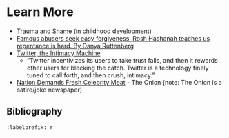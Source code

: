 # Learn More
- [Trauma and Shame](https://www.oohctoolbox.org.au/trauma-and-shame) (in childhood development)
- [Famous abusers seek easy forgiveness. Rosh Hashanah teaches us repentance is hard. By Danya Ruttenberg](https://www.washingtonpost.com/outlook/famous-abusers-seek-easy-forgiveness-rosh-hashanah-teaches-us-repentance-is-hard/2018/09/06/c2dc2cac-b0ab-11e8-9a6a-565d92a3585d_story.html)
- [Twitter, the Intimacy Machine](https://ravenmagazine.org/magazine/twitter-the-intimacy-machine/)
  - “Twitter incentivizes its users to take trust falls, and then it rewards other users for blocking the catch. Twitter is a technology finely tuned to call forth, and then crush, intimacy.”
- [Nation Demands Fresh Celebrity Meat](https://www.theonion.com/nation-demands-fresh-celebrity-meat-1819571041) - The Onion (note: The Onion is a satire/joke newspaper)



## Bibliography
```{bibliography} ch18_references.bib
:labelprefix: r
```